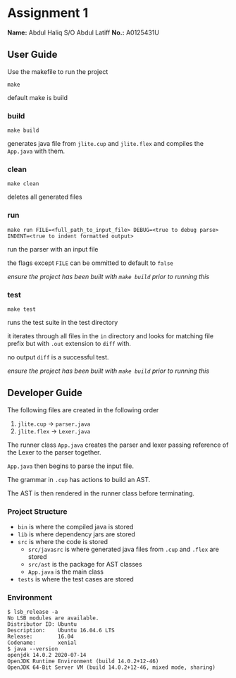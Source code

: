 # Assignment 1

**Name:** Abdul Haliq S/O Abdul Latiff
**No.:** A0125431U

## User Guide

Use the makefile to run the project

```
make
```
default make is build

### build
```
make build
```

generates java file from `jlite.cup` and `jlite.flex` and compiles the `App.java` with them.

### clean
```
make clean
```

deletes all generated files

### run
```
make run FILE=<full_path_to_input_file> DEBUG=<true to debug parse> INDENT=<true to indent formatted output>
```

run the parser with an input file

the flags except `FILE` can be ommitted to default to `false`

*ensure the project has been built with `make build` prior to running this*

### test

```
make test
```

runs the test suite in the test directory

it iterates through all files in the `in` directory and looks for matching file prefix but with `.out` extension to `diff` with.

no output `diff` is a successful test.

*ensure the project has been built with `make build` prior to running this*

## Developer Guide

The following files are created in the following order
1. `jlite.cup` -> `parser.java`
1. `jlite.flex` -> `Lexer.java`

The runner class `App.java` creates the parser and lexer passing reference of the Lexer to the parser together.

`App.java` then begins to parse the input file.

The grammar in `.cup` has actions to build an AST.

The AST is then rendered in the runner class before terminating.

### Project Structure

* `bin` is where the compiled java is stored
* `lib` is where dependency jars are stored
* `src` is where the code is stored
  * `src/javasrc` is where generated java files from `.cup` and `.flex` are stored
  * `src/ast` is the package for AST classes
  * `App.java` is the main class
* `tests` is where the test cases are stored

### Environment

```
$ lsb_release -a
No LSB modules are available.
Distributor ID: Ubuntu
Description:    Ubuntu 16.04.6 LTS
Release:        16.04
Codename:       xenial
$ java --version
openjdk 14.0.2 2020-07-14
OpenJDK Runtime Environment (build 14.0.2+12-46)
OpenJDK 64-Bit Server VM (build 14.0.2+12-46, mixed mode, sharing)
```